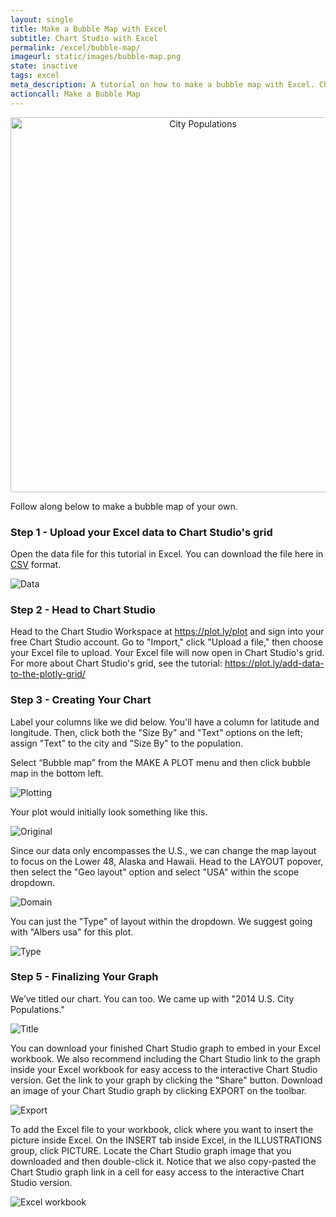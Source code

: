 ```yaml
---
layout: single
title: Make a Bubble Map with Excel
subtitle: Chart Studio with Excel
permalink: /excel/bubble-map/
imageurl: static/images/bubble-map.png
state: inactive
tags: excel
meta_description: A tutorial on how to make a bubble map with Excel. Chart Studio is the easiest and fastest way to  make and share graphs online.
actioncall: Make a Bubble Map
---
```


<div>
    <a href="https://plot.ly/~Dreamshot/6575/" target="_blank" title="City Populations" style="display: block;
    text-align: center;"><img src="https://plot.ly/~Dreamshot/6575.png" alt="City Populations" style="max-width: 100%;width:
    600px;"  width="600" onerror="this.onerror=null;this.src='https://plot.ly/404.png';" /></a>
    <script data-plotly="Dreamshot:6575" src="https://plot.ly/embed.js" async></script>
</div>

Follow along below to make a bubble map of your own.

### Step 1 - Upload your Excel data to Chart Studio's grid

Open the data file for this tutorial in Excel. You can download the file here in
<a href="https://raw.githubusercontent.com/plotly/datasets/master/2014_us_cities.csv">CSV</a>
format.

![Data](http://i.imgur.com/Xv1qmsQ.png)

### Step 2 - Head to Chart Studio

Head to the Chart Studio Workspace at <a class="link--impt" href="/plot">https://plot.ly/plot</a> and sign into your free
Chart Studio account. Go to "Import," click "Upload a file," then choose your Excel file to upload. Your Excel file will
now open in Chart Studio's grid. For more about Chart Studio's grid, see the tutorial: <a class="link--impt"
href="/add-data-to-the-plotly-grid/">https://plot.ly/add-data-to-the-plotly-grid/</a>

### Step 3 - Creating Your Chart

Label your columns like we did below. You'll have a column for latitude and longitude. Then, click both the
"Size By" and "Text" options on the left; assign "Text" to the city and "Size By" to the population.

Select “Bubble map” from the MAKE A PLOT menu and then click bubble map in the bottom left.

![Plotting](http://i.imgur.com/u8fMJG1.png)

Your plot would initially look something like this.

![Original](http://i.imgur.com/CLVEdB1.png)

Since our data only encompasses the U.S., we can change the map layout to focus on the Lower 48, Alaska and Hawaii.
Head to the LAYOUT popover, then select the "Geo layout" option and select "USA" within the scope dropdown.

![Domain](http://i.imgur.com/abvC6TF.png)

You can just the "Type" of layout within the dropdown. We suggest going with "Albers usa" for this plot.

![Type](http://i.imgur.com/mo5ncke.png)

### Step 5 - Finalizing Your Graph

We’ve titled our chart. You can too. We came up with "2014 U.S. City Populations."

![Title](http://i.imgur.com/Iu8cKIY.png)

You can download your finished Chart Studio graph to embed in your Excel workbook. We also recommend including the Chart Studio link to the graph inside your Excel workbook for easy access to the interactive Chart Studio version. Get the link to your graph by clicking the "Share" button. Download an image of your Chart Studio graph by clicking EXPORT on the toolbar.

![Export](http://i.imgur.com/Xre9YPA.png)

To add the Excel file to your workbook, click where you want to insert the picture inside Excel. On the INSERT tab inside Excel, in the ILLUSTRATIONS group, click PICTURE. Locate the Chart Studio graph image that you downloaded and then double-click it. Notice that we also copy-pasted the Chart Studio graph link in a cell for easy access to the interactive Chart Studio version.

![Excel workbook](http://i.imgur.com/96NPoql.png)
